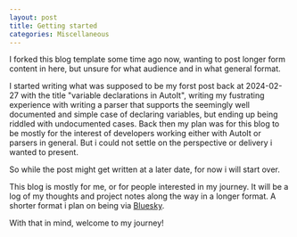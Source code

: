 ```yaml
---
layout: post
title: Getting started
categories: Miscellaneous
---
```


I forked this blog template some time ago now, wanting to post longer form content in here, but unsure for what audience and in what general format.

I started writing what was supposed to be my forst post back at 2024-02-27 with the title "variable declarations in AutoIt", writing my fustrating experience with writing a parser that supports the seemingly well documented and simple case of declaring variables, but ending up being riddled with undocumented cases.
Back then my plan was for this blog to be mostly for the interest of developers working either with AutoIt or parsers in general.
But i could not settle on the perspective or delivery i wanted to present.

So while the post might get written at a later date, for now i will start over.

This blog is mostly for me, or for people interested in my journey.
It will be a log of my thoughts and project notes along the way in a longer format.
A shorter format i plan on being via [Bluesky](https://bsky.app/profile/genius257.bsky.social).

With that in mind, welcome to my journey!
